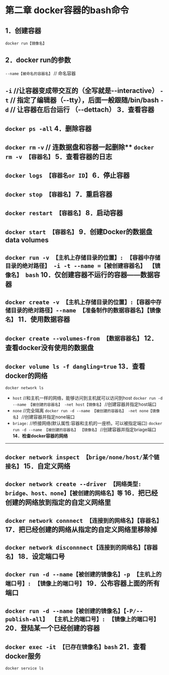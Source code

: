 第二章 docker容器的bash命令
==================
**1．创建容器**
--------------
`docker run【镜像名】`

**2．docker run的参数**
------------------
`--name【被命名的容器名】`    // 命名容器

`-i`     //让容器变成带交互的（全写就是--interactive）
`-t`     // 指定了编辑器（--tty），后面一般跟随/bin/bash
`-d`     // 让容器在后台运行 （--dettach）
**3．查看容器**
--------------
`docker ps -all`
**4．删除容器**
--------------
`docker rm`
`-v`  // 连数据盘和容器一起删除**
`docker rm -v 【容器名】`
**5．查看容器的日志**
--------------
`docker logs 【容器名or ID】`
**6．停止容器**
--------------
`docker stop 【容器名】`
**7．重启容器**
--------------
`docker restart 【容器名】`
**8．启动容器**
--------------
`docker start 【容器名】`
**9．创建Docker的数据盘data volumes**
--------------
`docker run -v 【主机上存储目录的位置】: 【容器中存储目录的绝对路径】 -i -t --name =【被创建容器名】 【镜像名】 bash`
**10．仅创建容器不运行的容器——数据容器**
--------------
`docker create -v 【主机上存储目录的位置】:【容器中存储目录的绝对路径】--name 【准备制作的数据容器名】【镜像名】`
**11．使用数据容器**
--------------
`docker create --volumes-from 【数据容器名】`
**12．查看docker没有使用的数据盘**
--------------
`docker volume ls -f dangling=true`
**13．查看docker的网络**
--------------
`docker network ls`
* `host` //和主机一样的网络，能够访问到主机就可以访问到host
`docker run -d --name 【被创建的容器名】 -net host【镜像名】` //创建容器并指定host端口
* `none` //完全隔离
`docker run -d --name 【被创建的容器名】 -net none【镜像名】` //创建容器并指定none端口
* `briage:` //桥接网络(默认属性:容器和主机的一座桥。可以被指定端口)
`docker run -d --name 【被创建的容器名】 【镜像名】` //创建容器并指定briage端口
**14．检查docker容器的网络**
--------------
`docker network inspect 【brige/none/host/某个链接名】`
**15．自定义网络**
--------------
`docker network create --driver 【网络类型: bridge、host、none】【被创建的网络名】等`
**16．把已经创建的网络放到指定的自定义网络里**
--------------
`docker network connnect 【连接到的网络名】【容器名】`
**17．把已经创建的网络从指定的自定义网络里移除掉**
--------------
`docker network disconnnect【连接到的网络名】【容器名】`
**18．设定端口号**
--------------
`docker run -d --name【被创建的镜像名】-p 【主机上的端口号】: 【镜像上的端口号】`
**19．公布容器上面的所有端口**
--------------
`docker run -d --name【被创建的镜像名】【-P/--publish-all】 【主机上的端口号】: 【镜像上的端口号】`
**20．登陆某一个已经创建的容器**
--------------
`docker exec -it 【已存在镜像名】bash`
**21．查看docker服务**
--------------
`docker service ls`
